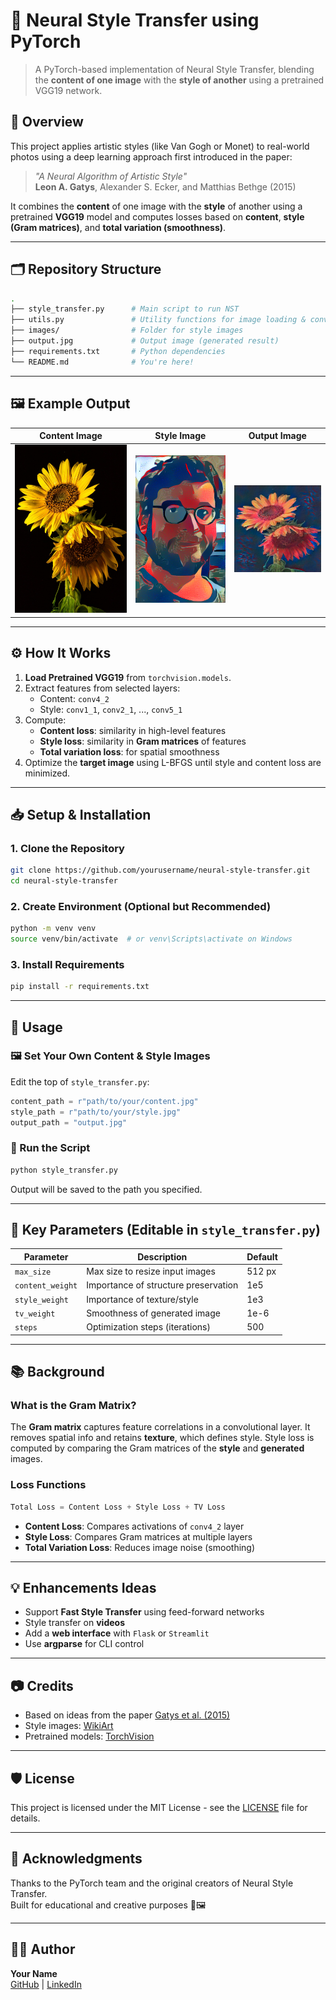 
# 🧠 Neural Style Transfer using PyTorch

> A PyTorch-based implementation of Neural Style Transfer, blending the **content of one image** with the **style of another** using a pretrained VGG19 network.

## 🎨 Overview

This project applies artistic styles (like Van Gogh or Monet) to real-world photos using a deep learning approach first introduced in the paper:

> _"A Neural Algorithm of Artistic Style"_  
> **Leon A. Gatys**, Alexander S. Ecker, and Matthias Bethge (2015)

It combines the **content** of one image with the **style** of another using a pretrained **VGG19** model and computes losses based on **content**, **style (Gram matrices)**, and **total variation (smoothness)**.

---

## 🗂️ Repository Structure

```bash
.
├── style_transfer.py      # Main script to run NST
├── utils.py               # Utility functions for image loading & conversion
├── images/                # Folder for style images
├── output.jpg             # Output image (generated result)
├── requirements.txt       # Python dependencies
└── README.md              # You're here!
```

---

## 🖼️ Example Output

| Content Image            | Style Image              | Output Image             |
|--------------------------|--------------------------|--------------------------|
| ![](input-images/sunflowers-8175248_1280.jpg) | ![](styles/obey.png)   | ![](output-images/output.jpg)  |

---

## ⚙️ How It Works

1. **Load Pretrained VGG19** from `torchvision.models`.
2. Extract features from selected layers:
   - Content: `conv4_2`
   - Style: `conv1_1`, `conv2_1`, ..., `conv5_1`
3. Compute:
   - **Content loss**: similarity in high-level features
   - **Style loss**: similarity in **Gram matrices** of features
   - **Total variation loss**: for spatial smoothness
4. Optimize the **target image** using L-BFGS until style and content loss are minimized.

---

## 📥 Setup & Installation

### 1. Clone the Repository
```bash
git clone https://github.com/yourusername/neural-style-transfer.git
cd neural-style-transfer
```

### 2. Create Environment (Optional but Recommended)
```bash
python -m venv venv
source venv/bin/activate  # or venv\Scripts\activate on Windows
```

### 3. Install Requirements
```bash
pip install -r requirements.txt
```

---

## 🚀 Usage

### 🖼️ Set Your Own Content & Style Images

Edit the top of `style_transfer.py`:
```python
content_path = r"path/to/your/content.jpg"
style_path = r"path/to/your/style.jpg"
output_path = "output.jpg"
```

### 🧪 Run the Script
```bash
python style_transfer.py
```

Output will be saved to the path you specified.

---

## 📌 Key Parameters (Editable in `style_transfer.py`)

| Parameter         | Description                                     | Default  |
|------------------|-------------------------------------------------|----------|
| `max_size`        | Max size to resize input images                 | 512 px   |
| `content_weight`  | Importance of structure preservation            | 1e5      |
| `style_weight`    | Importance of texture/style                     | 1e3      |
| `tv_weight`       | Smoothness of generated image                   | 1e-6     |
| `steps`           | Optimization steps (iterations)                 | 500      |

---

## 📚 Background

### What is the Gram Matrix?

The **Gram matrix** captures feature correlations in a convolutional layer. It removes spatial info and retains **texture**, which defines style. Style loss is computed by comparing the Gram matrices of the **style** and **generated** images.

### Loss Functions

```python
Total Loss = Content Loss + Style Loss + TV Loss
```

- **Content Loss**: Compares activations of `conv4_2` layer
- **Style Loss**: Compares Gram matrices at multiple layers
- **Total Variation Loss**: Reduces image noise (smoothing)

---

## 💡 Enhancements Ideas

- Support **Fast Style Transfer** using feed-forward networks
- Style transfer on **videos**
- Add a **web interface** with `Flask` or `Streamlit`
- Use **argparse** for CLI control

---

## 📷 Credits

- Based on ideas from the paper [Gatys et al. (2015)](https://arxiv.org/abs/1508.06576)
- Style images: [WikiArt](https://www.wikiart.org/)
- Pretrained models: [TorchVision](https://pytorch.org/vision/stable/models.html)

---

## 🛡️ License

This project is licensed under the MIT License - see the [LICENSE](LICENSE) file for details.

---

## 🙌 Acknowledgments

Thanks to the PyTorch team and the original creators of Neural Style Transfer.  
Built for educational and creative purposes 🎨🖼️

---

## 👨‍💻 Author

**Your Name**  
[GitHub](https://github.com/yourusername) | [LinkedIn](https://linkedin.com/in/yourname)
